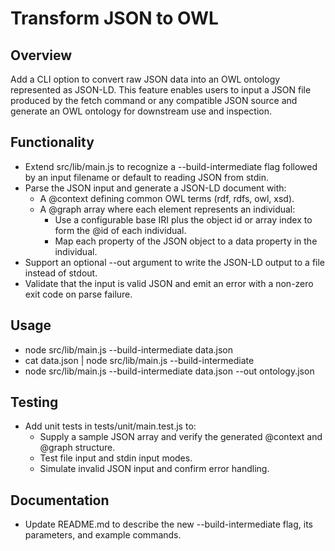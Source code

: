 # Transform JSON to OWL

## Overview
Add a CLI option to convert raw JSON data into an OWL ontology represented as JSON-LD. This feature enables users to input a JSON file produced by the fetch command or any compatible JSON source and generate an OWL ontology for downstream use and inspection.

## Functionality
- Extend src/lib/main.js to recognize a --build-intermediate flag followed by an input filename or default to reading JSON from stdin.
- Parse the JSON input and generate a JSON-LD document with:
  - A @context defining common OWL terms (rdf, rdfs, owl, xsd).
  - A @graph array where each element represents an individual:
    - Use a configurable base IRI plus the object id or array index to form the @id of each individual.
    - Map each property of the JSON object to a data property in the individual.
- Support an optional --out <filename> argument to write the JSON-LD output to a file instead of stdout.
- Validate that the input is valid JSON and emit an error with a non-zero exit code on parse failure.

## Usage
- node src/lib/main.js --build-intermediate data.json
- cat data.json | node src/lib/main.js --build-intermediate
- node src/lib/main.js --build-intermediate data.json --out ontology.json

## Testing
- Add unit tests in tests/unit/main.test.js to:
  - Supply a sample JSON array and verify the generated @context and @graph structure.
  - Test file input and stdin input modes.
  - Simulate invalid JSON input and confirm error handling.

## Documentation
- Update README.md to describe the new --build-intermediate flag, its parameters, and example commands.